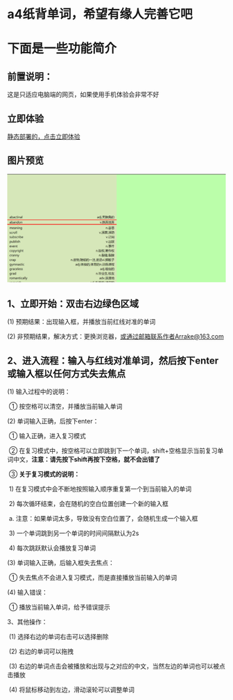 # a4纸背单词，希望有缘人完善它吧
# 下面是一些功能简介

## **前置说明：**

这是只适应电脑端的网页，如果使用手机体验会非常不好

## 立即体验

[静态部署的，点击立即体验](http://a4bdc.com/test.html)

## 图片预览

![a4](img/readme/a4.gif)

## 1、立即开始：双击右边绿色区域

(1) 预期结果：出现输入框，并播放当前红线对准的单词

(2) 非预期结果，解决方式：更换浏览器，或通过邮箱联系作者Arrake@163.com

## 2、进入流程：输入与红线对准单词，然后按下enter或输入框以任何方式失去焦点

(1) 输入过程中的说明：

​		① 按空格可以清空，并播放当前输入单词

(2) 单词输入正确，后按下enter：

​		① 输入正确，进入复习模式

​		② 在复习模式中，按空格可以立即跳到下一个单词，shift+空格显示当前复习单词中文，**注意：请先按下shift再按下空格，就不会出错了**

​		③ **关于复习模式的说明：**

​		1) 在复习模式中会不断地按照输入顺序重复第一个到当前输入的单词

​		2) 每次循环结束，会在随机的空白位置创建一个新的输入框

​				a. 注意：如果单词太多，导致没有空白位置了，会随机生成一个输入框

​		3) 一个单词跳到另一个单词的时间间隔默认为2s

​		4) 每次跳跃默认会播放复习单词

(3) 单词输入正确，后输入框失去焦点：

​		① 失去焦点不会进入复习模式，而是直接播放当前输入的单词

(4) 输入错误：

​		① 播放当前输入单词，给予错误提示

3、其他操作：

​	(1) 选择右边的单词右击可以选择删除

​	(2) 右边的单词可以拖拽

​	(3) 右边的单词点击会被播放和出现与之对应的中文，当然左边的单词也可以被点击播放

​	(4) 将鼠标移动到左边，滑动滚轮可以调整单词

